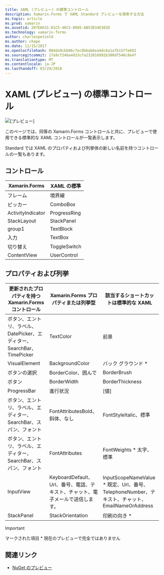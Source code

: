 ```yaml
---
title: XAML (プレビュー) の標準コントロール
description: Xamarin.Forms で XAML Standard プレビューを探索する方法
ms.topic: article
ms.prod: xamarin
ms.assetid: 287E6631-D1C5-46C5-8905-AB53D34E365D
ms.technology: xamarin-forms
author: charlespetzold
ms.author: chape
ms.date: 11/15/2017
ms.openlocfilehash: 084da9cbb06c7ec9bbab6ea4dc6a1a7b15ffe692
ms.sourcegitcommit: 17a9cf246a4d33cfa232016992b308df540c8e4f
ms.translationtype: MT
ms.contentlocale: ja-JP
ms.lasthandoff: 03/29/2018
---
```

# <a name="xaml-standard-preview-controls"></a>XAML (プレビュー) の標準コントロール

![[プレビュー]](~/media/shared/preview.png)

このページでは、同等の Xamarin.Forms コントロールと共に、プレビューで使用できる標準的な XAML コントロールが一覧表示します。

Standard では XAML のプロパティおよび列挙体の新しい名前を持つコントロールの一覧もあります。

## <a name="controls"></a>コントロール

|Xamarin.Forms|XAML の標準|
|--- |--- |
|フレーム|境界線|
|ピッカー|ComboBox|
|ActivityIndicator|ProgressRing|
|StackLayout|StackPanel|
|group1|TextBlock|
|入力|TextBox|
|切り替え|ToggleSwitch|
|ContentView|UserControl|


## <a name="properties-and-enumerations"></a>プロパティおよび列挙

|更新されたプロパティを持つ Xamarin.Forms コントロール|Xamarin.Forms プロパティまたは列挙型|該当するショートカットは標準的な XAML|
|--- |--- |--- |
|ボタン、エントリ、ラベル、DatePicker、エディター、SearchBar、TimePicker|TextColor|前景|
|VisualElement|BackgroundColor|バック グラウンド *|
|ボタンの選択|BorderColor、囲んで|BorderBrush|
|ボタン|BorderWidth|BorderThickness|
|ProgressBar|進行状況|[値]|
|ボタン、エントリ、ラベル、エディター、SearchBar、スパン、フォント|FontAttributesBold、斜体、なし|FontStyleItalic、標準|
|ボタン、エントリ、ラベル、エディター、SearchBar、スパン、フォント|FontAttributes|FontWeights * 太字、標準|
|InputView|KeyboardDefault、Url、番号、電話、テキスト、チャット、電子メールで送信します。|InputScopeNameValue * 既定、Url、番号、TelephoneNumber、テキスト、チャット、EmailNameOrAddress|
|StackPanel|StackOrientation|印刷の向き *|

> [!IMPORTANT]
> マークされた項目 * 現在のプレビューで完全ではありません

## <a name="related-links"></a>関連リンク

- [NuGet のプレビュー](https://aka.ms/xf-xamlstandard-nuget)
